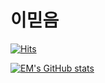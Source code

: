 # 이믿음


[![Hits](https://hits.seeyoufarm.com/api/count/incr/badge.svg?url=https%3A%2F%2Fgithub.com%2Fmiteum&count_bg=%2379C83D&title_bg=%23555555&icon=&icon_color=%23E7E7E7&title=hits&edge_flat=false)](https://hits.seeyoufarm.com)


[![EM's GitHub stats](https://github-readme-stats.vercel.app/api?username=miteum)](https://github.com/anuraghazra/github-readme-stats)
